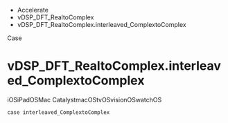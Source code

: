 

- Accelerate
- vDSP_DFT_RealtoComplex
-  vDSP_DFT_RealtoComplex.interleaved_ComplextoComplex 

Case

# vDSP_DFT_RealtoComplex.interleaved_ComplextoComplex

iOSiPadOSMac CatalystmacOStvOSvisionOSwatchOS

``` source
case interleaved_ComplextoComplex
```

